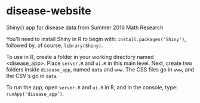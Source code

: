 # disease-website
Shiny{} app for disease data from Summer 2016 Math Research

You'll need to install Shiny in R to begin with: `install.packages('Shiny')`, followed by, of course, `library(Shiny)`.

To use in R, create a folder in your working directory named <disease_app>. Place `server.R` and `ui.R` in this main level. Next, create two folders inside `disease_app`, named `data` and `www`. The CSS files go in `www`, and the CSV's go in `data`. 

To run the app, open `server.R` and `ui.R` in R, and in the console, type: `runApp('disease_app')`. 
